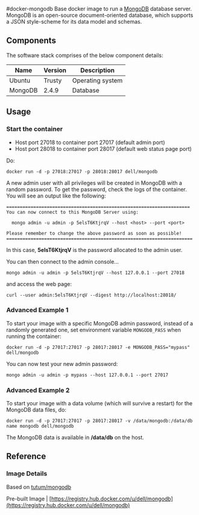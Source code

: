 #docker-mongodb
Base docker image to run a [MongoDB](http://www.mongodb.org/) database server.  MongoDB is an open-source document-oriented database, which supports a JSON style-scheme for its data model and schemas.

## Components
The software stack comprises of the below component details:

Name       | Version    | Description
-----------|------------|------------------------------
Ubuntu     | Trusty     | Operating system
MongoDB    | 2.4.9      | Database

## Usage

### Start the container
* Host port 27018 to container port 27017 (default admin port)
* Host port 28018 to container port 28017 (default web status page port)

Do:

    docker run -d -p 27018:27017 -p 28018:28017 dell/mongodb

A new admin user with all privileges will be created in MongoDB with a random password. To get the password, check the logs of the container. You will see an output like the following:

    ====================================================================
    You can now connect to this MongoDB Server using:

      mongo admin -u admin -p 5elsT6KtjrqV --host <host> --port <port>

    Please remember to change the above password as soon as possible!
    =====================================================================

In this case, **5elsT6KtjrqV** is the password allocated to the admin user.

You can then connect to the admin console...

    mongo admin -u admin -p 5elsT6KtjrqV --host 127.0.0.1 --port 27018

and access the web page:

    curl --user admin:5elsT6KtjrqV --digest http://localhost:28018/

### Advanced Example 1
To start your image with a specific MongoDB admin password, instead of a randomly generated one, set environment variable `MONGODB_PASS` when running the container:

    docker run -d -p 27017:27017 -p 28017:28017 -e MONGODB_PASS="mypass" dell/mongodb

You can now test your new admin password:

    mongo admin -u admin -p mypass --host 127.0.0.1 --port 27017

### Advanced Example 2
To start your image with a data volume (which will survive a restart) for the MongoDB data files, do:

    docker run -d -p 27017:27017 -p 28017:28017 -v /data/mongodb:/data/db name mongodb dell/mongodb

The MongoDB data is available in **/data/db** on the host.

## Reference

### Image Details

Based on [tutum/mongodb](https://github.com/tutumcloud/tutum-docker-mongodb)

Pre-built Image   | [https://registry.hub.docker.com/u/dell/mongodb](https://registry.hub.docker.com/u/dell/mongodb) 

